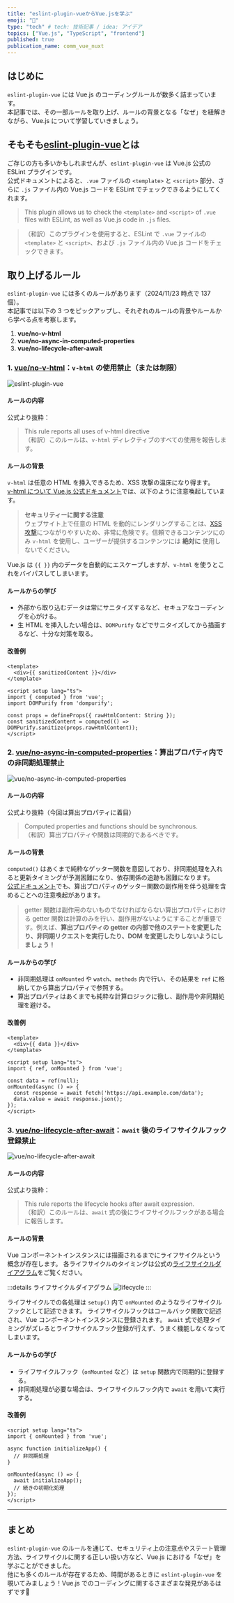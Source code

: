 ```yaml
---
title: "eslint-plugin-vueからVue.jsを学ぶ"
emoji: "🐡"
type: "tech" # tech: 技術記事 / idea: アイデア
topics: ["Vue.js", "TypeScript", "frontend"]
published: true
publication_name: comm_vue_nuxt
---
```

## はじめに
`eslint-plugin-vue` には Vue.js のコーディングルールが数多く詰まっています。  
本記事では、その一部ルールを取り上げ、ルールの背景となる「なぜ」を紐解きながら、Vue.js について学習していきましょう。

## そもそも[eslint-plugin-vue](https://eslint.vuejs.org/)とは
ご存じの方も多いかもしれませんが、`eslint-plugin-vue` は Vue.js 公式の ESLint プラグインです。  
公式ドキュメントによると、`.vue` ファイルの `<template>` と `<script>` 部分、さらに `.js` ファイル内の Vue.js コードを ESLint でチェックできるようにしてくれます。

> This plugin allows us to check the `<template>` and `<script>` of `.vue` files with ESLint, as well as Vue.js code in `.js` files.

> （和訳）このプラグインを使用すると、ESLint で `.vue` ファイルの `<template>` と `<script>`、および `.js` ファイル内の Vue.js コードをチェックできます。

## 取り上げるルール
`eslint-plugin-vue` には多くのルールがあります（2024/11/23 時点で 137 個）。  
本記事では以下の 3 つをピックアップし、それぞれのルールの背景やルールから学べる点を考察します。

1. **vue/no-v-html**
2. **vue/no-async-in-computed-properties**
3. **vue/no-lifecycle-after-await**

### 1. [vue/no-v-html](https://eslint.vuejs.org/rules/no-v-html.html)：`v-html` の使用禁止（または制限）

![eslint-plugin-vue](/images/04834732d9ae3f-1.png)

#### ルールの内容
公式より抜粋：

> This rule reports all uses of v-html directive  
> （和訳）このルールは、`v-html` ディレクティブのすべての使用を報告します。

#### ルールの背景
`v-html` は任意の HTML を挿入できるため、XSS 攻撃の温床になり得ます。  
[v-html について Vue.js 公式ドキュメント](https://ja.vuejs.org/api/built-in-directives.html#v-html)では、以下のように注意喚起しています。

> **セキュリティーに関する注意**  
> ウェブサイト上で任意の HTML を動的にレンダリングすることは、[XSS 攻撃](https://ja.wikipedia.org/wiki/クロスサイトスクリプティング)につながりやすいため、非常に危険です。信頼できるコンテンツにのみ `v-html` を使用し、ユーザーが提供するコンテンツには **絶対に** 使用しないでください。

Vue.js は `{{ }}` 内のデータを自動的にエスケープしますが、`v-html` を使うとこれをバイパスしてしまいます。

#### ルールからの学び
- 外部から取り込むデータは常にサニタイズするなど、セキュアなコーディングを心がける。
- 生 HTML を挿入したい場合は、`DOMPurify` などでサニタイズしてから描画するなど、十分な対策を取る。

#### 改善例
```vue
<template>
  <div>{{ sanitizedContent }}</div>
</template>

<script setup lang="ts">
import { computed } from 'vue';
import DOMPurify from 'dompurify';

const props = defineProps({ rawHtmlContent: String });
const sanitizedContent = computed(() => DOMPurify.sanitize(props.rawHtmlContent));
</script>
```

### 2. [vue/no-async-in-computed-properties](https://eslint.vuejs.org/rules/no-async-in-computed-properties)：算出プロパティ内での非同期処理禁止

![vue/no-async-in-computed-properties](/images/04834732d9ae3f-2.png)

#### ルールの内容
公式より抜粋（今回は算出プロパティに着目）

> Computed properties and functions should be synchronous.  
> （和訳）算出プロパティや関数は同期的であるべきです。

#### ルールの背景
`computed()` はあくまで純粋なゲッター関数を意図しており、非同期処理を入れると更新タイミングが予測困難になり、依存関係の追跡も困難になります。  
[公式ドキュメント](https://ja.vuejs.org/guide/essentials/computed.html)でも、算出プロパティのゲッター関数の副作用を伴う処理を含めることへの注意喚起があります。

 > getter 関数は副作用のないものでなければならない​
 > 算出プロパティにおける getter 関数は計算のみを行い、副作用がないようにすることが重要です。例えば、**算出プロパティの getter の内部で他のステートを変更したり、非同期リクエストを実行したり、DOM を変更したりしないようにしましょう！**

#### ルールからの学び
- 非同期処理は `onMounted` や `watch`、`methods` 内で行い、その結果を `ref` に格納してから算出プロパティで参照する。
- 算出プロパティはあくまでも純粋な計算ロジックに徹し、副作用や非同期処理を避ける。

#### 改善例
```vue
<template>
  <div>{{ data }}</div>
</template>

<script setup lang="ts">
import { ref, onMounted } from 'vue';

const data = ref(null);
onMounted(async () => {
  const response = await fetch('https://api.example.com/data');
  data.value = await response.json();
});
</script>
```

### 3. [vue/no-lifecycle-after-await](https://eslint.vuejs.org/rules/no-lifecycle-after-await.html)：`await` 後のライフサイクルフック登録禁止

![vue/no-lifecycle-after-await](/images/04834732d9ae3f-3.png)

#### ルールの内容
公式より抜粋：

> This rule reports the lifecycle hooks after await expression.  
> （和訳）このルールは、`await` 式の後にライフサイクルフックがある場合に報告します。

#### ルールの背景
Vue コンポーネントインスタンスには描画されるまでにライフサイクルという概念が存在します。
各ライフサイクルのタイミングは公式の[ライフサイクルダイアグラム](https://ja.vuejs.org/guide/essentials/lifecycle#lifecycle-diagram)をご覧ください。


:::details ライフサイクルダイアグラム
![lifecycle](https://ja.vuejs.org/assets/lifecycle.MuZLBFAS.png)
:::


ライフサイクルでの各処理は `setup()` 内で `onMounted` のようなライフサイクルフックとして記述できます。
ライフサイクルフックはコールバック関数で記述され、Vue コンポーネントインスタンスに登録されます。
`await` 式で処理タイミングがズレるとライフサイクルフック登録が行えず、うまく機能しなくなってしまいます。

#### ルールからの学び
- ライフサイクルフック（`onMounted` など）は `setup` 関数内で同期的に登録する。
- 非同期処理が必要な場合は、ライフサイクルフック内で `await` を用いて実行する。

#### 改善例
```vue
<script setup lang="ts">
import { onMounted } from 'vue';

async function initializeApp() {
  // 非同期処理
}

onMounted(async () => {
  await initializeApp();
  // 続きの初期化処理
});
</script>
```

------

## まとめ
`eslint-plugin-vue` のルールを通じて、セキュリティ上の注意点やステート管理方法、ライフサイクルに関する正しい扱い方など、Vue.js における「なぜ」を学ぶことができました。  
他にも多くのルールが存在するため、時間があるときに `eslint-plugin-vue` を覗いてみましょう！Vue.js でのコーディングに関するさまざまな発見があるはずです👊  